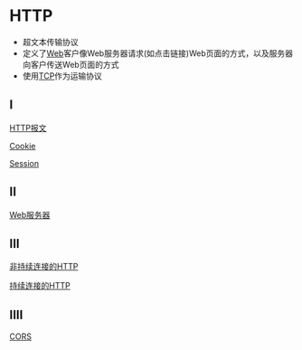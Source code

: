 # HTTP

- 超文本传输协议
- 定义了[Web](web.md)客户像Web服务器请求(如点击链接)Web页面的方式，以及服务器向客户传送Web页面的方式
- 使用[TCP](network-tcp-protocol.md)作为运输协议

## I

[HTTP报文](http-message.md)

[Cookie](http-cookie.md)

[Session](http-session.md)

## II

[Web服务器](http-webserver.md)

## III

[非持续连接的HTTP](非持续连接的http.md)

[持续连接的HTTP](持续连接的http.md)

## IIII

[CORS](http-cors.md)